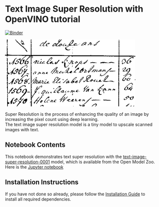 # Text Image Super Resolution with OpenVINO tutorial

[![Binder](https://mybinder.org/badge_logo.svg)](https://mybinder.org/v2/gh/openvinotoolkit/openvino_notebooks/HEAD?filepath=notebooks%2F215-text-superresolution%2F215-text-superresolution.ipynb)

![text](data/text.png)

Super Resolution is the process of enhancing the quality of an image by increasing the pixel count using deep learning.  
The text image super resolution model is a tiny model to upscale scanned images with text.

## Notebook Contents

This notebook demonstrates text super resolution with the [text-image-super-resolution-0001](https://github.com/openvinotoolkit/open_model_zoo/tree/master/models/intel/text-image-super-resolution-0001) model, which is available from the Open Model Zoo.  
Here is the [Jupyter notebook](215-text-image-superresolution.ipynb)

## Installation Instructions

If you have not done so already, please follow the [Installation Guide](../../README.md) to install all required dependencies.
